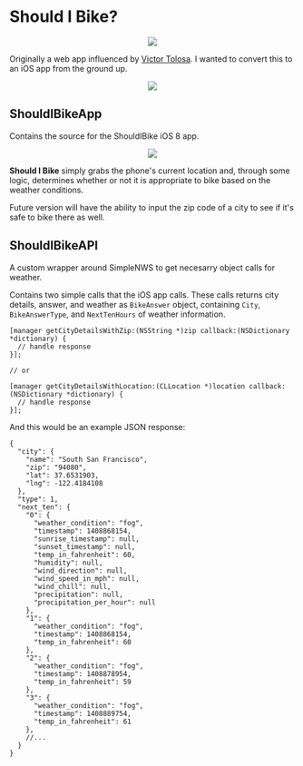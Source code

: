 Should I Bike?
===

<p align="center">
  <img src="http://i.imgur.com/GlhXsDE.png" />
</p>

Originally a web app influenced by [Victor Tolosa](http://victortolosa.com/bike/). I wanted to convert this to an iOS app from the ground up.

<p align="center">
  <img src="http://victortolosa.com/portfolio/imgs/projectmockups/bikenow.png" />
</p>

ShouldIBikeApp
---
Contains the source for the ShouldIBike iOS 8 app.

<p align="center">
  <img src="http://i.imgur.com/p49tQ7V.png" />
</p>

**Should I Bike** simply grabs the phone's current location and, through some logic, determines whether or not it is appropriate to bike based on the weather conditions.

Future version will have the ability to input the zip code of a city to see if it's safe to bike there as well.

ShouldIBikeAPI
---
A custom wrapper around SimpleNWS to get necesarry object calls for weather.

Contains two simple calls that the iOS app calls. These calls returns city details, answer, and weather as `BikeAnswer` object, containing `City`, `BikeAnswerType`, and `NextTenHours` of weather information. 

```
[manager getCityDetailsWithZip:(NSString *)zip callback:(NSDictionary *dictionary) {
  // handle response
}];

// or

[manager getCityDetailsWithLocation:(CLLocation *)location callback:(NSDictionary *dictionary) {
  // handle response
}];
```

And this would be an example JSON response:

```
{
  "city": {
    "name": "South San Francisco",
    "zip": "94080",
    "lat": 37.6531903,
    "lng": -122.4184108
  },
  "type": 1,
  "next_ten": {
    "0": {
      "weather_condition": "fog",
      "timestamp": 1408868154,
      "sunrise_timestamp": null,
      "sunset_timestamp": null,
      "temp_in_fahrenheit": 60,
      "humidity": null,
      "wind_direction": null,
      "wind_speed_in_mph": null,
      "wind_chill": null,
      "precipitation": null,
      "precipitation_per_hour": null
    },
    "1": {
      "weather_condition": "fog",
      "timestamp": 1408868154,
      "temp_in_fahrenheit": 60
    },
    "2": {
      "weather_condition": "fog",
      "timestamp": 1408878954,
      "temp_in_fahrenheit": 59
    },
    "3": {
      "weather_condition": "fog",
      "timestamp": 1408889754,
      "temp_in_fahrenheit": 61
    },
    //...
  }
}
```
